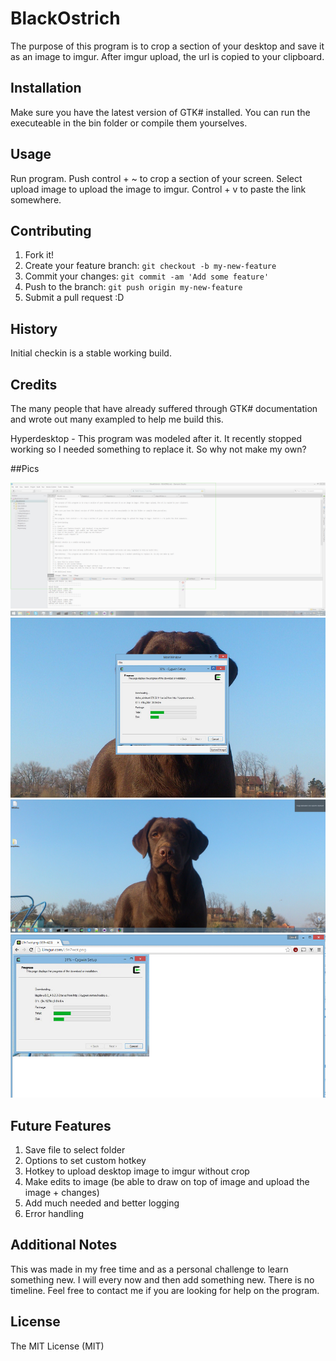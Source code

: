 ﻿# BlackOstrich

The purpose of this program is to crop a section of your desktop and save it as an image to imgur. After imgur upload, the url is copied to your clipboard.

## Installation

Make sure you have the latest version of GTK# installed. You can run the executeable in the bin folder or compile them yourselves.

## Usage

Run program. Push control + ~ to crop a section of your screen. Select upload image to upload the image to imgur. Control + v to paste the link somewhere.

## Contributing

1. Fork it!
2. Create your feature branch: `git checkout -b my-new-feature`
3. Commit your changes: `git commit -am 'Add some feature'`
4. Push to the branch: `git push origin my-new-feature`
5. Submit a pull request :D

## History

Initial checkin is a stable working build.

## Credits

The many people that have already suffered through GTK# documentation and wrote out many exampled to help me build this.

Hyperdesktop - This program was modeled after it. It recently stopped working so I needed something to replace it. So why not make my own?

##Pics

![Making Selection](Screenshots/CropSelection.png)
![Cropped View](Screenshots/CroppedImageView.PNG)
![Success Message](Screenshots/UploadSuccessful.png)
![imgur View](Screenshots/imgurView.PNG)


## Future Features

1. Save file to select folder
2. Options to set custom hotkey
3. Hotkey to upload desktop image to imgur without crop
4. Make edits to image (be able to draw on top of image and upload the image + changes)
5. Add much needed and better logging
6. Error handling

## Additional Notes

This was made in my free time and as a personal challenge to learn something new. I will every now and then add something new. There is no timeline. Feel free to contact me if you are looking for help on the program.

## License

The MIT License (MIT)